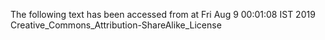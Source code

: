 The following text has been accessed from at Fri Aug 9 00:01:08 IST 2019
Creative_Commons_Attribution-ShareAlike_License
